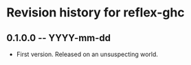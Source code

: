 # Revision history for reflex-ghc

## 0.1.0.0 -- YYYY-mm-dd

* First version. Released on an unsuspecting world.

